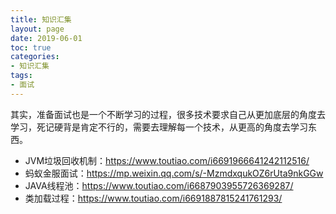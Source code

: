 ```yaml
---
title: 知识汇集
layout: page
date: 2019-06-01
toc: true
categories: 
- 知识汇集
tags: 
- 面试
---
```

其实，准备面试也是一个不断学习的过程，很多技术要求自己从更加底层的角度去学习，死记硬背是肯定不行的，需要去理解每一个技术，从更高的角度去学习东西。
<!-- more-->
- JVM垃圾回收机制：https://www.toutiao.com/i6691966641242112516/
- 蚂蚁金服面试：https://mp.weixin.qq.com/s/-MzmdxqukOZ6rUta9nkGGw
- JAVA线程池：https://www.toutiao.com/i6687903955726369287/
- 类加载过程：https://www.toutiao.com/i6691887815241761293/


